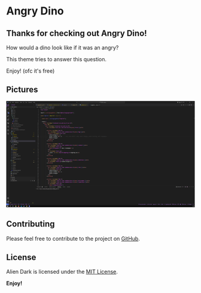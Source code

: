# Angry Dino

## Thanks for checking out Angry Dino!

How would a dino look like if it was an angry?

This theme tries to answer this question.

Enjoy! (ofc it\'s free)

## Pictures

![Example picture of look and feel](Screenshot1.png)

## Contributing

Please feel free to contribute to the project on [GitHub](https://github.com/BambiMC/angry-dino).

## License

Alien Dark is licensed under the [MIT License](LICENSE).

**Enjoy!**
